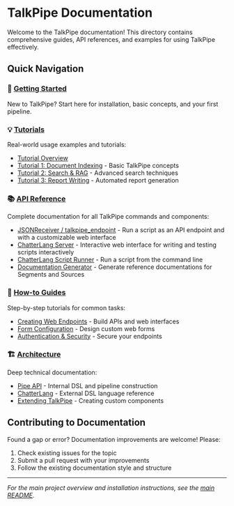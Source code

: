 # TalkPipe Documentation

Welcome to the TalkPipe documentation! This directory contains comprehensive guides, API references, and examples for using TalkPipe effectively.

## Quick Navigation

### 🚀 [Getting Started](quickstart.md)
New to TalkPipe? Start here for installation, basic concepts, and your first pipeline.

### 💡 [Tutorials](tutorials/)
Real-world usage examples and tutorials:
- [Tutorial Overview](tutorials/) 
- [Tutorial 1: Document Indexing](tutorials/Tutorial_1-Document_Indexing/) - Basic TalkPipe concepts
- [Tutorial 2: Search & RAG](tutorials/Tutorial_2-Search_by_Example_and_RAG/) - Advanced search techniques
- [Tutorial 3: Report Writing](tutorials/Tutorial_3_Report_Writing/) - Automated report generation

### 📚 [API Reference](api-reference/)
Complete documentation for all TalkPipe commands and components:
- [JSONReceiver / talkpipe_endpoint](api-reference/jsonreceiver.md) - Run a script as an API endpoint and with a customizable web interface
- [ChatterLang Server](api-reference/chatterlang-server.md) - Interactive web interface for writing and testing scripts interactively
- [ChatterLang Script Runner](api-reference/chatterlang-script.md) - Run a script from the command line
- [Documentation Generator](api-reference/talkpipe-ref.md) - Generate reference documentations for Segments and Sources

### 📖 [How-to Guides](guides/)
Step-by-step tutorials for common tasks:
- [Creating Web Endpoints](guides/creating-endpoints.md) - Build APIs and web interfaces
- [Form Configuration](guides/form-configuration.md) - Design custom web forms
- [Authentication & Security](guides/authentication.md) - Secure your endpoints

### 🏗️ [Architecture](architecture/)
Deep technical documentation:
- [Pipe API](architecture/pipe-api.md) - Internal DSL and pipeline construction
- [ChatterLang](architecture/chatterlang.md) - External DSL language reference
- [Extending TalkPipe](architecture/extending-talkpipe.md) - Creating custom components


## Contributing to Documentation

Found a gap or error? Documentation improvements are welcome! Please:
1. Check existing issues for the topic
2. Submit a pull request with your improvements
3. Follow the existing documentation style and structure

---

*For the main project overview and installation instructions, see the [main README](../README.md).*
